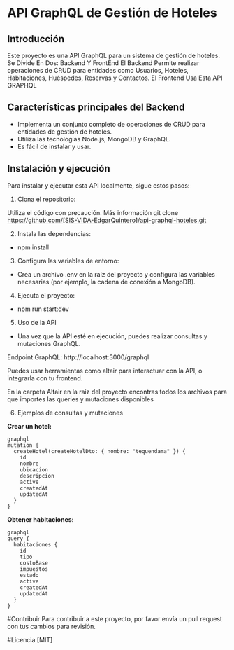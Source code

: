 

# API GraphQL de Gestión de Hoteles

## Introducción

Este proyecto es una API GraphQL para un sistema de gestión de hoteles. 
Se Divide En Dos: Backend Y FrontEnd
El Backend Permite realizar operaciones de CRUD para entidades como Usuarios, Hoteles, Habitaciones, Huéspedes, Reservas y Contactos.
El Frontend Usa Esta API GRAPHQL



## Características principales del Backend

* Implementa un conjunto completo de operaciones de CRUD para entidades de gestión de hoteles.
* Utiliza las tecnologías Node.js, MongoDB y GraphQL.
* Es fácil de instalar y usar.

## Instalación y ejecución

Para instalar y ejecutar esta API localmente, sigue estos pasos:

1. Clona el repositorio:

Utiliza el código con precaución. Más información
git clone https://github.com/[SIS-VIDA-EdgarQuintero]/api-graphql-hoteles.git


2. Instala las dependencias:

- npm install

3. Configura las variables de entorno:

- Crea un archivo .env en la raíz del proyecto y configura las variables necesarias (por ejemplo, la cadena de conexión a MongoDB).

4. Ejecuta el proyecto:

- npm run start:dev

5. Uso de la API

- Una vez que la API esté en ejecución, puedes realizar consultas y mutaciones GraphQL.

Endpoint GraphQL: http://localhost:3000/graphql

Puedes usar herramientas como altair para interactuar con la API, o integrarla con tu frontend.

En la carpeta Altair en la raiz del proyecto encontras todos los archivos para que importes las queries y mutaciones disponibles

6. Ejemplos de consultas y mutaciones

**Crear un hotel:**

```
graphql
mutation {
  createHotel(createHotelDto: { nombre: "tequendama" }) {
    id
    nombre
    ubicacion
    descripcion
    active
    createdAt
    updatedAt
  }
}

```

**Obtener habitaciones:**

```
graphql
query {
  habitaciones {
    id
    tipo
    costoBase
    impuestos
    estado
    active
    createdAt
    updatedAt
  }
}

```

#Contribuir
Para contribuir a este proyecto, por favor envía un pull request con tus cambios para revisión.

#Licencia
[MIT]


